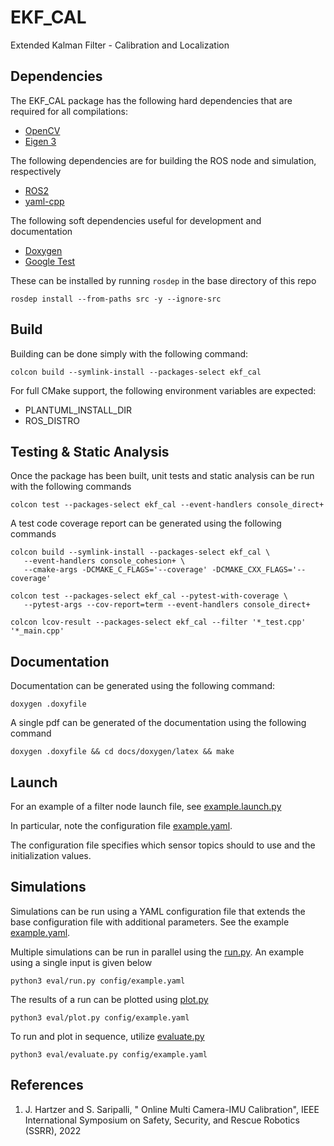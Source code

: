 # EKF_CAL

Extended Kalman Filter - Calibration and Localization

## Dependencies
The EKF_CAL package has the following hard dependencies that are required for all compilations:
- [OpenCV](https://opencv.org/)
- [Eigen 3](https://eigen.tuxfamily.org/index.php?title=Main_Page)

The following dependencies are for building the ROS node and simulation, respectively
- [ROS2](https://docs.ros.org/en/rolling/index.html)
- [yaml-cpp](https://github.com/jbeder/yaml-cpp)

The following soft dependencies useful for development and documentation
- [Doxygen](https://www.doxygen.nl/index.html)
- [Google Test](https://google.github.io/googletest/)

These can be installed by running `rosdep` in the base directory of this repo
```
rosdep install --from-paths src -y --ignore-src
```

## Build
Building can be done simply with the following command:

```
colcon build --symlink-install --packages-select ekf_cal
```

For full CMake support, the following environment variables are expected:
- PLANTUML_INSTALL_DIR
- ROS_DISTRO

## Testing & Static Analysis
Once the package has been built, unit tests and static analysis can be run with the following commands
```
colcon test --packages-select ekf_cal --event-handlers console_direct+
```

A test code coverage report can be generated using the following commands
``` 
colcon build --symlink-install --packages-select ekf_cal \
   --event-handlers console_cohesion+ \
   --cmake-args -DCMAKE_C_FLAGS='--coverage' -DCMAKE_CXX_FLAGS='--coverage'

colcon test --packages-select ekf_cal --pytest-with-coverage \ 
   --pytest-args --cov-report=term --event-handlers console_direct+

colcon lcov-result --packages-select ekf_cal --filter '*_test.cpp' '*_main.cpp'
```

## Documentation
Documentation can be generated using the following command:
```
doxygen .doxyfile
```

A single pdf can be generated of the documentation using the following command
```
doxygen .doxyfile && cd docs/doxygen/latex && make
```

## Launch
For an example of a filter node launch file, see [example.launch.py](launch/example.launch.py)

In particular, note the configuration file [example.yaml](config/example.yaml).

The configuration file specifies which sensor topics should to use and the initialization values.

## Simulations
Simulations can be run using a YAML configuration file that extends the base configuration file
with additional parameters. See the example [example.yaml](config/example.yaml).

Multiple simulations can be run in parallel using the [run.py](eval/run.py). An example
using a single input is given below

```
python3 eval/run.py config/example.yaml
```

The results of a run can be plotted using [plot.py](eval/plot.py)
```
python3 eval/plot.py config/example.yaml
```

To run and plot in sequence, utilize [evaluate.py](eval/evaluate.py)
```
python3 eval/evaluate.py config/example.yaml
```

## References
1. J. Hartzer and S. Saripalli, "
   Online Multi Camera-IMU Calibration", 
   IEEE International Symposium on Safety, Security, and Rescue Robotics (SSRR), 2022
